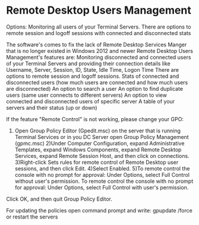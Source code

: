 # Remote Desktop Users Management
Options: Monitoring all users of your Terminal Servers. There are options to remote session and logoff sessions with connected and disconnected stats

The software's comes to fix the lack of Remote Desktop Services Manger that is no longer existed in Windows 2012 and newer
Remote Desktop Users Management's features are:
Monitoring disconnected and connected users of your Terminal Servers and providing their connection details like Username, Server, Session, ID, State, Idle Time, Logon Time 
There are options to remote session and logoff sessions.
Stats of connected and disconnected users (how much users are connected and how much users are disconnected)
An option to search a user 
An option to find duplicate users (same user connects to different servers)
An option to view connected and disconnected users of specific server
A table of your servers and their status (up or down)

If the feature "Remote Control" is not working, please change your GPO:



1) Open Group Policy Editor (Gpedit.msc) on the server that is running Terminal Services or in you DC Server open Group Policy Management (gpmc.msc)
2)Under Computer Configuration, expand Administrative Templates, expand Windows Components, expand Remote Desktop Services,
expand Remote Session Host, and then click on connections.
3)Right-click Sets rules for remote control of Remote Desktop user sessions, and then click Edit.
4)Select Enabled.
5)To remote control the console with no prompt for approval:     Under Options, select Full Control without user's permission.
  To remote control the console with no prompt for approval:     Under Options, select Full Control with user's permission.
 

Click OK, and then quit Group Policy Editor.

For updating the policies open command prompt and write: gpupdate /force or restart the servers 
